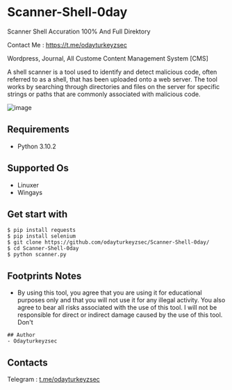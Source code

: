 # Scanner-Shell-0day
Scanner Shell Accuration 100% And Full Direktory

Contact Me : https://t.me/odayturkeyzsec

Wordpress, Journal, All Custome Content Management System [CMS]

A shell scanner is a tool used to identify and detect malicious code, often referred to as a shell, that has been uploaded onto a web server. The tool works by searching through directories and files on the server for specific strings or paths that are commonly associated with malicious code.

![image](https://github.com/user-attachments/assets/3135c278-6915-46eb-8f13-c420fa0c317a)

## Requirements
- Python 3.10.2 
## Supported Os
- Linuxer
- Wingays
## Get start with
```
$ pip install requests
$ pip install selenium
$ git clone https://github.com/odayturkeyzsec/Scanner-Shell-0day/
$ cd Scanner-Shell-0day
$ python scanner.py
```
## Footprints Notes
- By using this tool, you agree that you are using it for educational purposes only and that you will not use it for any illegal activity. You also agree to bear all risks associated with the use of this tool. I will not be responsible for direct or indirect damage caused by the use of this tool. Don't
```
## Author
- Odayturkeyzsec
```
## Contacts
Telegram : [t.me/odayturkeyzsec](https://t.me/odayturkeyzsec)
